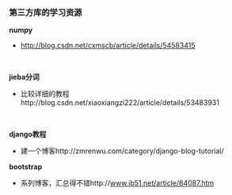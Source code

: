 ### 第三方库的学习资源
**numpy**
- http://blog.csdn.net/cxmscb/article/details/54583415
</br>

**jieba分词**
- 比较详细的教程http://blog.csdn.net/xiaoxiangzi222/article/details/53483931
</br>

**django教程**
- 建一个博客http://zmrenwu.com/category/django-blog-tutorial/

**bootstrap**
- 系列博客，汇总得不错http://www.jb51.net/article/84087.htm
    
    
